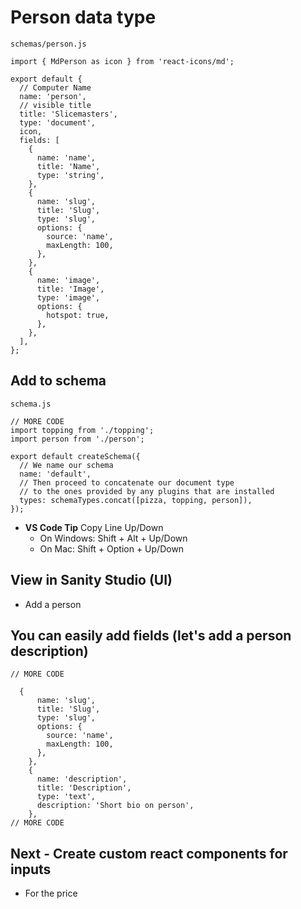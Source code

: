 # Person data type
`schemas/person.js`

```
import { MdPerson as icon } from 'react-icons/md';

export default {
  // Computer Name
  name: 'person',
  // visible title
  title: 'Slicemasters',
  type: 'document',
  icon,
  fields: [
    {
      name: 'name',
      title: 'Name',
      type: 'string',
    },
    {
      name: 'slug',
      title: 'Slug',
      type: 'slug',
      options: {
        source: 'name',
        maxLength: 100,
      },
    },
    {
      name: 'image',
      title: 'Image',
      type: 'image',
      options: {
        hotspot: true,
      },
    },
  ],
};

```

## Add to schema
`schema.js`

```
// MORE CODE
import topping from './topping';
import person from './person';

export default createSchema({
  // We name our schema
  name: 'default',
  // Then proceed to concatenate our document type
  // to the ones provided by any plugins that are installed
  types: schemaTypes.concat([pizza, topping, person]),
});
```

* **VS Code Tip** Copy Line Up/Down
    - On Windows: Shift + Alt + Up/Down
    - On Mac: Shift + Option + Up/Down

## View in Sanity Studio (UI)
* Add a person

## You can easily add fields (let's add a person description)

```
// MORE CODE

  {
      name: 'slug',
      title: 'Slug',
      type: 'slug',
      options: {
        source: 'name',
        maxLength: 100,
      },
    },
    {
      name: 'description',
      title: 'Description',
      type: 'text',
      description: 'Short bio on person',
    },
// MORE CODE
```

## Next - Create custom react components for inputs
* For the price
